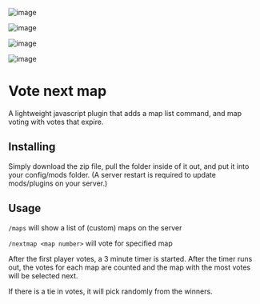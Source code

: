 ![image](https://user-images.githubusercontent.com/43156510/186551454-a581b99f-c04f-4ad4-b764-dba0de149b01.png)


![image](https://user-images.githubusercontent.com/43156510/186552101-cf190b0b-6921-4150-be24-534ccbd4930e.png)


![image](https://user-images.githubusercontent.com/43156510/186552139-8947c3e8-61ed-4f26-aea0-9a0e2edf000f.png)


![image](https://user-images.githubusercontent.com/43156510/186552493-c49b6d29-e37c-4253-a317-0dda00bb2a43.png)



# Vote next map

A lightweight javascript plugin that adds a map list command, and map voting with votes that expire.

## Installing

Simply download the zip file, pull the folder inside of it out, and put it into your config/mods folder.
(A server restart is required to update mods/plugins on your server.)

## Usage

`/maps` will show a list of (custom) maps on the server

`/nextmap <map number>` will vote for specified map

After the first player votes, a 3 minute timer is started. After the timer runs out, the votes for each map are counted and the map with the most votes will be selected next.

If there is a tie in votes, it will pick randomly from the winners.

